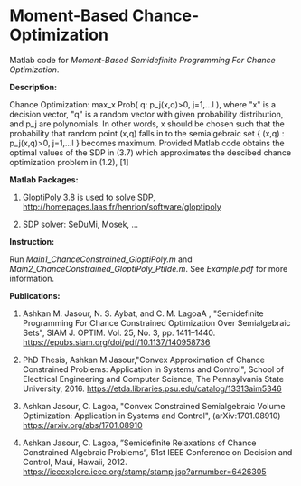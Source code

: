 # Moment-Based Chance-Optimization


Matlab code for *Moment-Based Semidefinite Programming For Chance Optimization*.


**Description:**


Chance Optimization:  max_x Prob( q: p_j(x,q)>0, j=1,...l ), where "x" is a decision vector,  "q" is a random vector with given probability  distribution, and p_j are polynomials. In other words, x should be chosen such that the probability that random point (x,q) falls in to the semialgebraic set { (x,q) : p_j(x,q)>0, j=1,...l } becomes maximum. 
Provided Matlab code obtains the optimal values of the SDP in (3.7) which approximates the descibed chance optimization problem in (1.2), [1] 

**Matlab Packages:**

1) GloptiPoly 3.8 is used to solve SDP, http://homepages.laas.fr/henrion/software/gloptipoly

2) SDP solver: SeDuMi, Mosek, ...

**Instruction:**

Run *Main1_ChanceConstrained_GloptiPoly.m* and *Main2_ChanceConstrained_GloptiPoly_Ptilde.m*.
See *Example.pdf* for more information.



**Publications:**
 
 1) Ashkan M. Jasour, N. S. Aybat, and C. M. LagoaA
, "Semidefinite Programming For Chance Constrained Optimization Over Semialgebraic Sets", SIAM J. OPTIM. Vol. 25, No. 3, pp. 1411–1440.
https://epubs.siam.org/doi/pdf/10.1137/140958736

2) PhD Thesis, Ashkan M Jasour,"Convex Approximation of Chance Constrained Problems: Application in Systems and Control", School of Electrical Engineering and Computer Science, The Pennsylvania State University, 2016.
https://etda.libraries.psu.edu/catalog/13313aim5346

3) Ashkan Jasour, C. Lagoa, "Convex Constrained Semialgebraic Volume Optimization: Application in Systems and Control", (arXiv:1701.08910)
https://arxiv.org/abs/1701.08910

4) Ashkan Jasour, C. Lagoa, ”Semidefinite Relaxations of Chance Constrained Algebraic Problems”, 51st IEEE Conference on Decision and Control, Maui, Hawaii, 2012.
https://ieeexplore.ieee.org/stamp/stamp.jsp?arnumber=6426305

